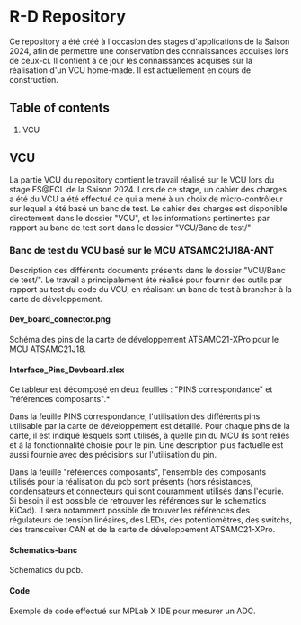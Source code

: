 # R-D Repository

Ce repository a été créé à l'occasion des stages d'applications de la Saison 2024, afin de permettre une conservation des connaissances acquises lors de ceux-ci. Il contient à ce jour les connaissances acquises sur la réalisation d'un VCU home-made.
Il est actuellement en cours de construction.


## Table of contents
1. VCU


## VCU
La partie VCU du repository contient le travail réalisé sur le VCU lors du stage FS@ECL de la Saison 2024. Lors de ce stage, un cahier des charges a été du VCU a été effectué ce qui a mené à un choix de micro-contrôleur sur lequel a été basé un banc de test.
Le cahier des charges est disponible directement dans le dossier "VCU", et les informations pertinentes par rapport au banc de test sont dans le dossier "VCU/Banc de test/"


### Banc de test du VCU basé sur le MCU ATSAMC21J18A-ANT
Description des différents documents présents dans le dossier "VCU/Banc de test/". Le travail a principalement été réalisé pour fournir des outils par rapport au test du code du VCU, en réalisant un banc de test à brancher à la carte de développement.

#### Dev_board_connector.png
Schéma des pins de la carte de développement ATSAMC21-XPro pour le MCU ATSAMC21J18.

#### Interface_Pins_Devboard.xlsx
Ce tableur est décomposé en deux feuilles : "PINS correspondance" et "références composants".*

Dans la feuille PINS correspondance, l'utilisation des différents pins utilisable par la carte de développement est détaillé.
Pour chaque pins de la carte, il est indiqué lesquels sont utilisés, à quelle pin du MCU ils sont reliés et à la fonctionnalité choisie pour le pin. Une description plus factuelle est aussi fournie avec des précisions sur l'utilisation du pin.

Dans la feuille "références composants", l'ensemble des composants utilisés pour la réalisation du pcb sont présents (hors résistances, condensateurs et connecteurs qui sont couramment utilisés dans l'écurie. Si besoin il est possible de retrouver les références sur le schematics KiCad). il sera notamment possible de trouver les références des régulateurs de tension linéaires, des LEDs, des potentiomètres, des switchs, des transceiver CAN et de la carte de développement ATSAMC21-XPro.

#### Schematics-banc
Schematics du pcb.

#### Code 
Exemple de code effectué sur MPLab X IDE pour mesurer un ADC.

